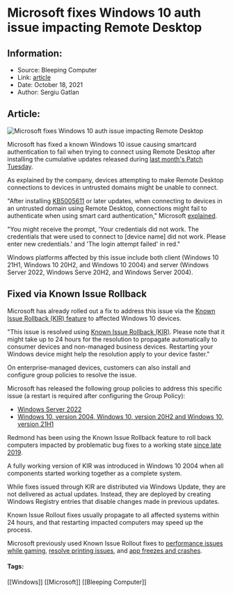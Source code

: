 # Microsoft fixes Windows 10 auth issue impacting Remote Desktop
### 

## Information:
+ Source: Bleeping Computer
+ Link: [article](https://www.bleepingcomputer.com/news/microsoft/microsoft-fixes-windows-10-auth-issue-impacting-remote-desktop/)
+ Date: October 18, 2021
+ Author: Sergiu Gatlan


## Article:
![Microsoft fixes Windows 10 auth issue impacting Remote Desktop](https://www.bleepstatic.com/content/hl-images/2021/07/09/Windows_headpic.jpg)


Microsoft has fixed a known Windows 10 issue causing smartcard authentication to fail when trying to connect using Remote Desktop after installing the cumulative updates released during [last month's Patch Tuesday](https://www.bleepingcomputer.com/news/microsoft/microsoft-september-2021-patch-tuesday-fixes-2-zero-days-60-flaws/).


As explained by the company, devices attempting to make Remote Desktop connections to devices in untrusted domains might be unable to connect.


"After installing  [KB5005611](https://support.microsoft.com/help/5005611) or later updates, when connecting to devices in an untrusted domain using Remote Desktop, connections might fail to authenticate when using smart card authentication," Microsoft [explained](https://docs.microsoft.com/en-us/windows/release-health/status-windows-10-21h1#1729msgdesc).


"You might receive the prompt, 'Your credentials did not work. The credentials that were used to connect to [device name] did not work. Please enter new credentials.' and 'The login attempt failed' in red."


Windows platforms affected by this issue include both client (Windows 10 21H1, Windows 10 20H2, and Windows 10 2004) and server (Windows Server 2022, Windows Serve 20H2, and Windows Server 2004).


Fixed via Known Issue Rollback
------------------------------


Microsoft has already rolled out a fix to address this issue via the [Known Issue Rollback (KIR) feature](https://www.bleepingcomputer.com/news/microsoft/microsoft-windows-10-known-issue-rollback-auto-fixes-update-bugs/) to affected Windows 10 devices.


"This issue is resolved using [Known Issue Rollback (KIR)](https://techcommunity.microsoft.com/t5/windows-it-pro-blog/known-issue-rollback-helping-you-keep-windows-devices-protected/ba-p/2176831). Please note that it might take up to 24 hours for the resolution to propagate automatically to consumer devices and non-managed business devices. Restarting your Windows device might help the resolution apply to your device faster."


On enterprise-managed devices, customers can also install and configure group policies to resolve the issue.


Microsoft has released the following group policies to address this specific issue (a restart is required after configuring the Group Policy):


* [Windows Server 2022](https://download.microsoft.com/download/1/e/3/1e36d9a4-e8de-4b35-8566-efdb6aab08fe/Windows%20Server%202022%20Known%20Issue%20Rollback%20101521%2001.msi)
* [Windows 10, version 2004, Windows 10, version 20H2 and Windows 10, version 21H1](https://download.microsoft.com/download/1/e/3/1e36d9a4-e8de-4b35-8566-efdb6aab08fe/Windows%2010%20(2004,%2020H2%20&%2021H1)%20Known%20Issue%20Rollback%20101521%2001.msi)


Redmond has been using the Known Issue Rollback feature to roll back computers impacted by problematic bug fixes to a working state [since late 2019](https://www.bleepingcomputer.com/news/microsoft/microsoft-windows-10-known-issue-rollback-auto-fixes-update-bugs/).


A fully working version of KIR was introduced in Windows 10 2004 when all components started working together as a complete system. 


While fixes issued through KIR are distributed via Windows Update, they are not delivered as actual updates. Instead, they are deployed by creating Windows Registry entries that disable changes made in previous updates.


Known Issue Rollout fixes usually propagate to all affected systems within 24 hours, and that restarting impacted computers may speed up the process.


Microsoft previously used Known Issue Rollout fixes to [performance issues while gaming](https://www.bleepingcomputer.com/news/microsoft/microsoft-pushes-emergency-fix-for-windows-10-kb5001330-gaming-issues/), [resolve printing issues](https://www.bleepingcomputer.com/news/microsoft/microsoft-pushes-emergency-fix-for-windows-10-kb5004945-printing-issues/), and [app freezes and crashes](https://www.bleepingcomputer.com/news/microsoft/windows-10-emergency-update-resolves-kb5005565-app-freezes-crashes/).




#### Tags:
[[Windows]] [[Microsoft]] [[Bleeping Computer]]
